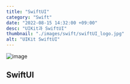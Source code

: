 ```yaml
---
title: "SwiftUI"
category: "Swift"
date: "2022-08-15 14:32:00 +09:00"
desc: "UIKit과 SwiftUI"
thumbnail: "./images/swift/swiftUI_logo.jpg"
alt: "UIKit SwiftUI"
---
```


![image](https://user-images.githubusercontent.com/85836879/184581755-b14e6811-2726-435a-b69d-dc6faea13483.png)


## SwiftUI
